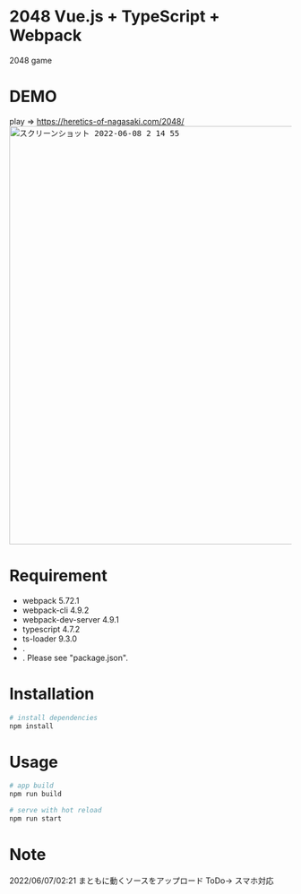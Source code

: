 # 2048 Vue.js + TypeScript + Webpack
 
2048 game
 
# DEMO
play => https://heretics-of-nagasaki.com/2048/
<kbd><img width="747" alt="スクリーンショット 2022-06-08 2 14 55" src="https://user-images.githubusercontent.com/77357587/172443443-caac45af-43ad-4351-a2a8-de4e650a96ad.png"></kbd>
 
# Requirement
 
* webpack 5.72.1
* webpack-cli 4.9.2
* webpack-dev-server 4.9.1
* typescript 4.7.2
* ts-loader 9.3.0
* .
* .
Please see "package.json".

# Installation
```bash
# install dependencies
npm install
```
 
# Usage
 
```bash
# app build
npm run build

# serve with hot reload
npm run start
```
 
# Note
2022/06/07/02:21 まともに動くソースをアップロード ToDo-> スマホ対応

